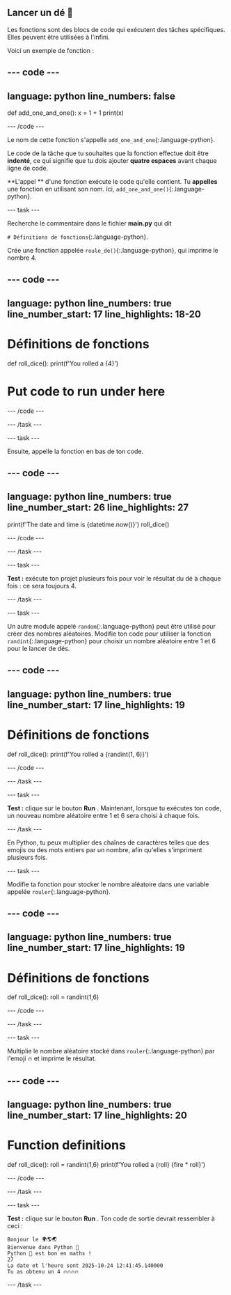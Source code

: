 ## Lancer un dé 🎲

Les fonctions sont des blocs de code qui exécutent des tâches spécifiques. Elles peuvent être utilisées à l'infini.

Voici un exemple de fonction :

--- code ---
---
language: python
line_numbers: false
---
def add_one_and_one(): x = 1 + 1 print(x)

--- /code ---

Le nom de cette fonction s'appelle `add_one_and_one`{:.language-python}.

Le code de la tâche que tu souhaites que la fonction effectue doit être **indenté**, ce qui signifie que tu dois ajouter **quatre espaces** avant chaque ligne de code.

**L'appel ** d'une fonction exécute le code qu'elle contient. Tu **appelles** une fonction en utilisant son nom. Ici, `add_one_and_one()`{:.language-python}.


--- task ---

Recherche le commentaire dans le fichier **main.py** qui dit

`# Définitions de fonctions`{:.language-python}.

Crée une fonction appelée `roule_de()`{:.language-python}, qui imprime le nombre 4.

--- code ---
---
language: python line_numbers: true line_number_start: 17
line_highlights: 18-20
---
# Définitions de fonctions
def roll_dice(): print(f'You rolled a {4}')

# Put code to run under here

--- /code ---

--- /task ---

--- task ---

Ensuite, appelle la fonction en bas de ton code.

--- code ---
---
language: python line_numbers: true line_number_start: 26
line_highlights: 27
---
print(f'The date and time is {datetime.now()}') roll_dice()

--- /code ---

--- /task ---

--- task ---

**Test :** exécute ton projet plusieurs fois pour voir le résultat du dé à chaque fois : ce sera toujours 4.

--- /task ---

--- task ---

Un autre module appelé `random`{:.language-python} peut être utilisé pour créer des nombres aléatoires. Modifie ton code pour utiliser la fonction `randint`{:.language-python} pour choisir un nombre aléatoire entre 1 et 6 pour le lancer de dés.

--- code ---
---
language: python line_numbers: true line_number_start: 17
line_highlights: 19
---
# Définitions de fonctions
def roll_dice(): print(f'You rolled a {randint(1, 6)}')

--- /code ---

--- /task ---

--- task ---

**Test :** clique sur le bouton **Run** . Maintenant, lorsque tu exécutes ton code, un nouveau nombre aléatoire entre 1 et 6 sera choisi à chaque fois.

--- /task ---

En Python, tu peux multiplier des chaînes de caractères telles que des emojis ou des mots entiers par un nombre, afin qu'elles s'impriment plusieurs fois.

--- task ---

Modifie ta fonction pour stocker le nombre aléatoire dans une variable appelée `rouler`{:.language-python}.

--- code ---
---
language: python line_numbers: true line_number_start: 17
line_highlights: 19
---
# Définitions de fonctions
def roll_dice(): roll = randint(1,6)

--- /code ---

--- /task ---

--- task ---

Multiplie le nombre aléatoire stocké dans `rouler`{:.language-python} par l'emoji 🔥 et imprime le résultat.

--- code ---
---
language: python line_numbers: true line_number_start: 17
line_highlights: 20
---
# Function definitions
def roll_dice(): roll = randint(1,6) print(f'You rolled a {roll} {fire * roll}')

--- /code ---

--- /task ---

--- task ---

**Test :** clique sur le bouton **Run** . Ton code de sortie devrait ressembler à ceci :

```
Bonjour le 🌍🌎🌏
Bienvenue dans Python 🐍
Python 🐍 est bon en maths !
27
La date et l'heure sont 2025-10-24 12:41:45.140000
Tu as obtenu un 4 🔥🔥🔥🔥
```

--- /task ---